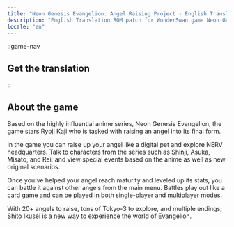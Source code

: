 ```yaml
---
title: "Neon Genesis Evangelion: Angel Raising Project - English Translation (WonderSwan) (Shito Ikusei)"
description: "English Translation ROM patch for WonderSwan game Neon Genesis Evangelion: Angel Raising Project (Shito Ikusei)"
locale: "en"
---
```


::game-nav
## Get the translation
::

## About the game
Based on the highly influential anime series, Neon Genesis Evangelion, the game stars Ryoji Kaji who is tasked with raising an angel into its final form.

In the game you can raise up your angel like a digital pet and explore NERV headquarters. Talk to characters from the series such as Shinji, Asuka, Misato, and Rei; and view special events based on the anime as well as new original scenarios.

Once you’ve helped your angel reach maturity and leveled up its stats, you can battle it against other angels from the main menu. Battles play out like a card game and can be played in both single-player and multiplayer modes.

With 20+ angels to raise, tons of Tokyo-3 to explore, and multiple endings; Shito Ikusei is a new way to experience the world of Evangelion.
